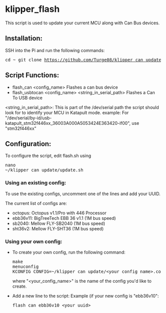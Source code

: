 # klipper_flash

This script is used to update your current MCU along with Can Bus devices.

## Installation:

SSH into the Pi and run the following commands:<pre>cd ~
git clone https://github.com/Turge08/klipper_can_update</pre>

## Script Functions:

- flash_can <config_name> <uuid>
Flashes a can bus device
- flash_usbtocan <config_name> <uuid> <string_in_serial_path>
Flashes a Can To USB device

<string_in_serial_path>: This is part of the /dev/serial path  the script should look for to identify your MCU in Katapult mode. example: For "/dev/serial/by-id/usb-katapult_stm32f446xx_36003A000A5053424E363420-if00", use "stm32f446xx"

## Configuration:

To configure the script, edit flash.sh using <pre>nano ~/klipper_can_update/update.sh</pre>

### Using an existing config:

To use the existing configs, uncomment one of the lines and add your UUID.

The current list of configs are:

- octopus: Octopus v1.1/Pro with 446 Processor
- ebb36v11: BigTreeTech EBB 36 v1.1 (1M bus speed)
- sb2040: Mellow FLY-SB2040 (1M bus speed)
- sht36v2: Mellow FLY-SHT36 (1M bus speed)

### Using your own config:

- To create your own config, run the following command: <pre>make menuconfig KCONFIG_CONFIG=~/klipper_can_update/<your_config_name>.config</pre> where "<your_config_name>" is the name of the config you'd like to create.

- Add a new line to the script:
Example (if your new config is "ebb36v10": <pre>flash_can ebb36v10 <your_uuid></pre>
